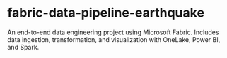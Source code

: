# fabric-data-pipeline-earthquake
An end-to-end data engineering project using Microsoft Fabric. Includes data ingestion, transformation, and visualization with OneLake, Power BI, and Spark.
